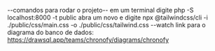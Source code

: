 --comandos para rodar o projeto--
em um terminal digite  php -S localhost:8000 -t public
abra um novo e digite
npx @tailwindcss/cli -i ./public/css/main.css -o ./public/css/tailwind.css --watch
link para o diagrama do banco de dados:
https://drawsql.app/teams/chronofy/diagrams/chronofy